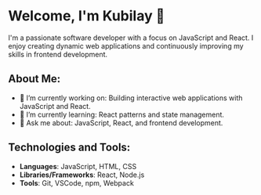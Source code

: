 # Welcome, I'm Kubilay 👋

I'm a passionate software developer with a focus on JavaScript and React. I enjoy creating dynamic web applications and continuously improving my skills in frontend development.

## About Me:
- 🔭 I’m currently working on: Building interactive web applications with JavaScript and React.
- 🌱 I’m currently learning: React patterns and state management.
- 💬 Ask me about: JavaScript, React, and frontend development.

## Technologies and Tools:
- **Languages**: JavaScript, HTML, CSS
- **Libraries/Frameworks**: React, Node.js
- **Tools**: Git, VSCode, npm, Webpack

